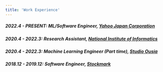 ```yaml
---
title: 'Work Experience'
---
```


##### **2022.4 - PRESENT**: ML/Software Engineer, [Yahoo Japan Corporation](https://about.yahoo.co.jp/)

##### **2020.4 - 2022.3**: Research Assistant, [National Institute of Informatics](https://www.nii.ac.jp/en/)


##### **2020.4 - 2022.3**: Machine Learning Engineer (Part time), [Studio Ousia](https://www.ousia.jp/en/)


##### **2018.12 - 2019.12**: Software Engineer, [Stockmark](https://stockmark.co.jp/)
